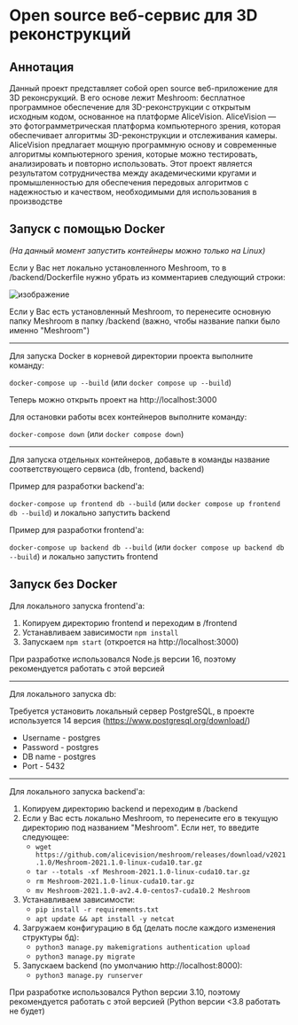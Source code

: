 # Open source веб-сервис для 3D реконструкций

## Аннотация

Данный проект представляет собой open source веб-приложение для 3D реконсрукций. В его основе лежит Meshroom: бесплатное программное обеспечение для 3D-реконструкции с открытым исходным кодом, основанное на платформе AliceVision. AliceVision — это фотограмметрическая платформа компьютерного зрения, которая обеспечивает алгоритмы 3D-реконструкции и отслеживания камеры. AliceVision предлагает мощную программную основу и современные алгоритмы компьютерного зрения, которые можно тестировать, анализировать и повторно использовать. Этот проект является результатом сотрудничества между академическими кругами и промышленностью для обеспечения передовых алгоритмов с надежностью и качеством, необходимыми для использования в производстве

## Запуск с помощью Docker
_(На данный момент запустить контейнеры можно только на Linux)_

Если у Вас нет локально установленного Meshroom, то в /backend/Dockerfile нужно убрать из комментариев следующий строки:

![изображение](https://user-images.githubusercontent.com/54911137/160781355-bb4b875e-57af-4090-acae-844dbfab72e3.png)

Если у Вас есть установленный Meshroom, то перенесите основную папку Meshroom в папку /backend (важно, чтобы название папки было именно "Meshroom")

---

Для запуска Docker в корневой директории проекта выполните команду:

`docker-compose up --build` (или `docker compose up --build`)

Теперь можно открыть проект на http://localhost:3000

Для остановки работы всех контейнеров выполните команду:

`docker-compose down` (или `docker compose down`)

---

Для запуска отдельных контейнеров, добавьте в команды название соответствующего сервиса (db, frontend, backend)

Пример для разработки backend'а:

`docker-compose up frontend db --build` (или `docker compose up frontend db --build`) и локально запустить backend

Пример для разработки frontend'а:

`docker-compose up backend db --build` (или `docker compose up backend db --build`) и локально запустить frontend

## Запуск без Docker

Для локального запуска frontend'а:

1. Копируем директорию frontend и переходим в /frontend
2. Устанавливаем зависимости `npm install`
3. Запускаем `npm start` (откроется на http://localhost:3000)

При разработке использовался Node.js версии 16, поэтому рекомендуется работать с этой версией

---

Для локального запуска db:

Требуется установить локальный сервер PostgreSQL, в проекте используется 14 версия (https://www.postgresql.org/download/)

* Username - postgres
* Password - postgres
* DB name - postgres
* Port - 5432

---

Для локального запуска backend'а:

1. Копируем директорию backend и переходим в /backend
2. Если у Вас есть локально Meshroom, то перенесите его в текущую директорию под названием "Meshroom". Если нет, то введите следующее:
   * `wget https://github.com/alicevision/meshroom/releases/download/v2021.1.0/Meshroom-2021.1.0-linux-cuda10.tar.gz`
   * `tar --totals -xf Meshroom-2021.1.0-linux-cuda10.tar.gz`
   * `rm Meshroom-2021.1.0-linux-cuda10.tar.gz`
   * `mv Meshroom-2021.1.0-av2.4.0-centos7-cuda10.2 Meshroom`
3. Устанавливаем зависимости:
   * `pip install -r requirements.txt`
   * `apt update && apt install -y netcat`
4. Загружаем конфигурацию в бд (делать после каждого изменения структуры бд):
   * `python3 manage.py makemigrations authentication upload`
   * `python3 manage.py migrate`
6. Запускаем backend (по умолчанию http://localhost:8000):
   * `python3 manage.py runserver`

При разработке использовался Python версии 3.10, поэтому рекомендуется работать с этой версией (Python версии <3.8 работать не будет)
